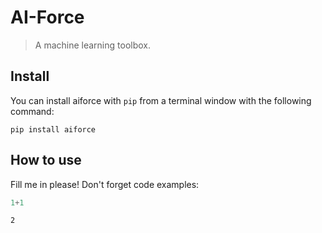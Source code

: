 # AI-Force
> A machine learning toolbox.


## Install

You can install aiforce with `pip` from a terminal window with the following command:

`pip install aiforce`

## How to use

Fill me in please! Don't forget code examples:

```python
1+1
```




    2


